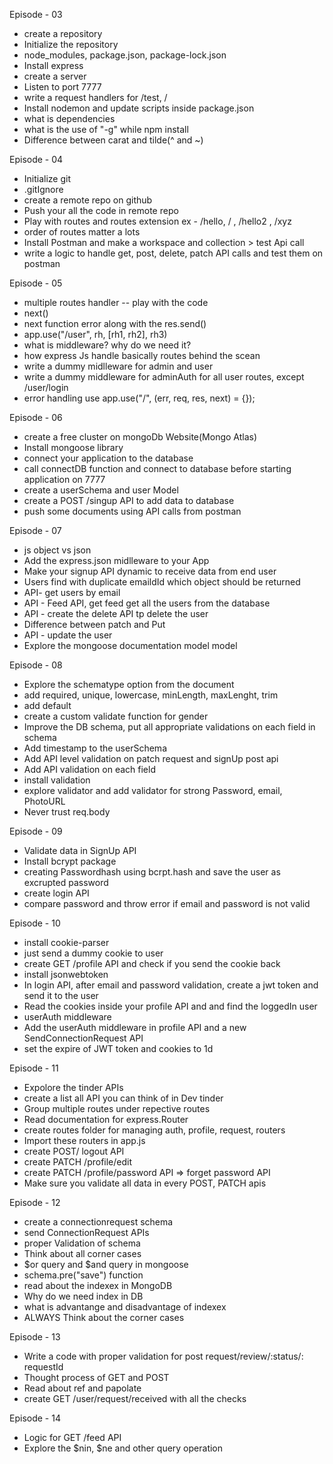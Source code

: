 Episode - 03
- create a repository
- Initialize the repository 
- node_modules, package.json, package-lock.json
- Install express
- create a server
- Listen to port 7777
- write a request handlers for /test, /
- Install nodemon and update scripts inside package.json
- what is dependencies
- what is the use of "-g" while npm install
- Difference between carat and tilde(^ and ~)


Episode - 04
- Initialize git
- .gitIgnore
- create a remote repo on github
- Push your all the code in remote repo
- Play with routes and routes extension ex - /hello, / , /hello2 , /xyz
- order of routes matter a lots
- Install Postman and make a workspace and collection > test Api call
- write a logic to handle get, post, delete, patch API calls and test them on postman


Episode - 05
- multiple routes handler -- play with the code
- next()
- next function error along with the res.send()
- app.use("/user", rh, [rh1, rh2], rh3)
- what is middleware? why do we need it?
- how express Js handle basically routes behind the scean
- write a dummy midlleware for admin and user
- write a dummy middleware for adminAuth for all user routes, except  /user/login
- error handling use app.use("/", (err, req, res, next) = {});


Episode - 06
- create a free cluster on mongoDb Website(Mongo Atlas)
- Install mongoose library
- connect your application to the database 
- call connectDB function and connect to database before starting application on 7777
- create a userSchema and user Model
- create a POST /singup API to add data to database
- push some documents using API calls from postman 


Episode - 07
- js object vs json
- Add the express.json midlleware to your App
- Make your signup API dynamic to receive data from end user
- Users find with duplicate emaildId which object should be returned 
- API- get users by email
- API - Feed API, get feed get all the users from the database
- API - create the delete API tp delete the user
- Difference between patch and Put
- API - update the user
- Explore the mongoose documentation model model


Episode - 08
- Explore the schematype option from the document
- add required, unique, lowercase, minLength, maxLenght, trim 
- add default
- create a custom validate function for gender
- Improve the DB schema, put all appropriate validations on each field in schema
- Add timestamp to the userSchema
- Add API level validation on patch request and signUp post api
- Add API validation on each field
- install validation
- explore validator and add validator for strong Password, email, PhotoURL
- Never trust req.body


Episode  - 09
- Validate data in SignUp API
- Install bcrypt package 
- creating Passwordhash using bcrpt.hash and save the user as excrupted password
- create login API
- compare password and throw error if email and password is not valid


Episode  - 10
- install cookie-parser
- just send a dummy cookie to user
- create GET /profile API and check if you send the cookie back
- install jsonwebtoken
- In login API, after email and password validation, create a jwt token and send it to the user
- Read the cookies inside your profile API and and find the loggedIn user
- userAuth middleware
- Add the userAuth middleware in profile API and a new SendConnectionRequest API
- set the expire of JWT token and cookies to 1d

Episode - 11
- Expolore the tinder APIs
- create a list all API you can think of in Dev tinder
- Group multiple routes under repective routes
- Read documentation for express.Router
- create routes folder for managing auth, profile, request, routers
- Import these routers in app.js
- create POST/ logout API 
- create PATCH /profile/edit
- create PATCH /profile/password API => forget password API
- Make sure you validate all data in every POST, PATCH apis

Episode - 12
- create a connectionrequest schema
- send ConnectionRequest APIs
- proper Validation of schema
- Think about all corner cases
- $or query and $and query in mongoose
- schema.pre("save") function
- read about the indexex in MongoDB
- Why do we need index in DB
- what is advantange and disadvantage of indexex
- ALWAYS Think about the corner cases

Episode - 13
-  Write a code with proper validation for post request/review/:status/: requestId
- Thought process of GET and POST
- Read about ref and papolate
- create GET /user/request/received with all the checks

Episode - 14
- Logic for GET /feed API
- Explore the $nin, $ne and other query operation
